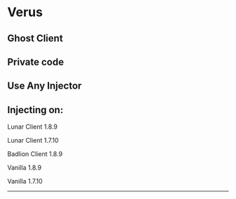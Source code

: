 # Verus
Ghost Client
------------
Private code
------------
Use Any Injector
----------------
Injecting on:
---
Lunar Client 1.8.9

Lunar Client 1.7.10

Badlion Client 1.8.9

Vanilla 1.8.9

Vanilla 1.7.10

---
